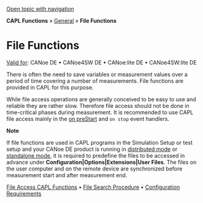 [Open topic with navigation](../../../../CANoeDEFamily.htm#Topics/CAPLFunctions/Other/CAPLfunctionsFileFunctions.md)

**CAPL Functions** » [General](CAPLGeneralStartPage.md) » **File Functions**

# File Functions

[Valid for](../../Shared/FeatureAvailability.md): CANoe DE • CANoe4SW DE • CANoe:lite DE • CANoe4SW:lite DE

There is often the need to save variables or measurement values over a period of time covering a number of measurements. File functions are provided in CAPL for this purpose.

While file access operations are generally conceived to be easy to use and reliable they are rather slow. Therefore file access should not be done in time-critical phases during measurement. It is recommended to use CAPL file access mainly in the [on preStart](EventProcedures/CAPLfunctionsEventproceduresMeasurementSystem.md) and `on stop` event handlers.

**Note**

If file functions are used in CAPL programs in the Simulation Setup or test setup and your CANoe DE product is running in [distributed mode](../../CANoeCANalyzer/RTSetup/DistributedMode/DistributedModeConcept.md) or [standalone mode](../../CANoeCANalyzer/RTSetup/StandaloneMode/StandaloneModeConcept.md), it is required to predefine the files to be accessed in advance under **Configuration|Options|Extensions|User Files**. The files on the user computer and on the remote device are synchronized before measurement start and after measurement end.

[File Access CAPL Functions](CAPLfunctionsGeneralOverview.md#FileFunctions) • [File Search Procedure](CAPLfunctionsFileSearchProcedure.md) • [Configuration Requirements](../../CANoeCANalyzer/RTSetup/DistributedMode/DistributedModeConfigRequirements.md)
